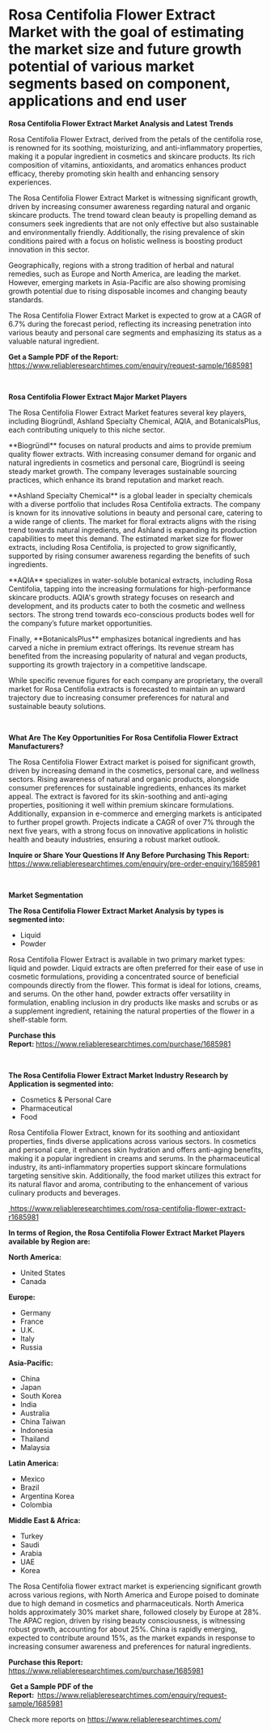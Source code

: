 <p><h1>Rosa Centifolia Flower Extract Market with the goal of estimating the market size and future growth potential of various market segments based on component, applications and end user</h1></p><p><strong>Rosa Centifolia Flower Extract Market Analysis and Latest Trends</strong></p>
<p><p>Rosa Centifolia Flower Extract, derived from the petals of the centifolia rose, is renowned for its soothing, moisturizing, and anti-inflammatory properties, making it a popular ingredient in cosmetics and skincare products. Its rich composition of vitamins, antioxidants, and aromatics enhances product efficacy, thereby promoting skin health and enhancing sensory experiences.</p><p>The Rosa Centifolia Flower Extract Market is witnessing significant growth, driven by increasing consumer awareness regarding natural and organic skincare products. The trend toward clean beauty is propelling demand as consumers seek ingredients that are not only effective but also sustainable and environmentally friendly. Additionally, the rising prevalence of skin conditions paired with a focus on holistic wellness is boosting product innovation in this sector.</p><p>Geographically, regions with a strong tradition of herbal and natural remedies, such as Europe and North America, are leading the market. However, emerging markets in Asia-Pacific are also showing promising growth potential due to rising disposable incomes and changing beauty standards.</p><p>The Rosa Centifolia Flower Extract Market is expected to grow at a CAGR of 6.7% during the forecast period, reflecting its increasing penetration into various beauty and personal care segments and emphasizing its status as a valuable natural ingredient.</p></p>
<p><strong>Get a Sample PDF of the Report:&nbsp;</strong> <a href="https://www.reliableresearchtimes.com/enquiry/request-sample/1685981?utm_campaign=2714&utm_medium=2&utm_source=Github&utm_content=ia&utm_term=24032025&utm_id=rosa-centifolia-flower-extract">https://www.reliableresearchtimes.com/enquiry/request-sample/1685981</a></p>
<p>&nbsp;</p>
<p><strong>Rosa Centifolia Flower Extract Major Market Players</strong></p>
<p><p>The Rosa Centifolia Flower Extract Market features several key players, including Biogründl, Ashland Specialty Chemical, AQIA, and BotanicalsPlus, each contributing uniquely to this niche sector. </p><p>**Biogründl** focuses on natural products and aims to provide premium quality flower extracts. With increasing consumer demand for organic and natural ingredients in cosmetics and personal care, Biogründl is seeing steady market growth. The company leverages sustainable sourcing practices, which enhance its brand reputation and market reach.</p><p>**Ashland Specialty Chemical** is a global leader in specialty chemicals with a diverse portfolio that includes Rosa Centifolia extracts. The company is known for its innovative solutions in beauty and personal care, catering to a wide range of clients. The market for floral extracts aligns with the rising trend towards natural ingredients, and Ashland is expanding its production capabilities to meet this demand. The estimated market size for flower extracts, including Rosa Centifolia, is projected to grow significantly, supported by rising consumer awareness regarding the benefits of such ingredients.</p><p>**AQIA** specializes in water-soluble botanical extracts, including Rosa Centifolia, tapping into the increasing formulations for high-performance skincare products. AQIA's growth strategy focuses on research and development, and its products cater to both the cosmetic and wellness sectors. The strong trend towards eco-conscious products bodes well for the company’s future market opportunities.</p><p>Finally, **BotanicalsPlus** emphasizes botanical ingredients and has carved a niche in premium extract offerings. Its revenue stream has benefited from the increasing popularity of natural and vegan products, supporting its growth trajectory in a competitive landscape.</p><p>While specific revenue figures for each company are proprietary, the overall market for Rosa Centifolia extracts is forecasted to maintain an upward trajectory due to increasing consumer preferences for natural and sustainable beauty solutions.</p></p>
<p>&nbsp;</p>
<p><strong>What Are The Key Opportunities For Rosa Centifolia Flower Extract Manufacturers?</strong></p>
<p><p>The Rosa Centifolia Flower Extract market is poised for significant growth, driven by increasing demand in the cosmetics, personal care, and wellness sectors. Rising awareness of natural and organic products, alongside consumer preferences for sustainable ingredients, enhances its market appeal. The extract is favored for its skin-soothing and anti-aging properties, positioning it well within premium skincare formulations. Additionally, expansion in e-commerce and emerging markets is anticipated to further propel growth. Projects indicate a CAGR of over 7% through the next five years, with a strong focus on innovative applications in holistic health and beauty industries, ensuring a robust market outlook.</p></p>
<p><strong>Inquire or Share Your Questions If Any Before Purchasing This Report:</strong> <a href="https://www.reliableresearchtimes.com/enquiry/pre-order-enquiry/1685981?utm_campaign=2714&utm_medium=2&utm_source=Github&utm_content=ia&utm_term=24032025&utm_id=rosa-centifolia-flower-extract">https://www.reliableresearchtimes.com/enquiry/pre-order-enquiry/1685981</a></p>
<p>&nbsp;</p>
<p><strong>Market Segmentation</strong></p>
<p><strong>The Rosa Centifolia Flower Extract Market Analysis by types is segmented into:</strong></p>
<p><ul><li>Liquid</li><li>Powder</li></ul></p>
<p><p>Rosa Centifolia Flower Extract is available in two primary market types: liquid and powder. Liquid extracts are often preferred for their ease of use in cosmetic formulations, providing a concentrated source of beneficial compounds directly from the flower. This format is ideal for lotions, creams, and serums. On the other hand, powder extracts offer versatility in formulation, enabling inclusion in dry products like masks and scrubs or as a supplement ingredient, retaining the natural properties of the flower in a shelf-stable form.</p></p>
<p><strong>Purchase this Report:&nbsp;</strong><a href="https://www.reliableresearchtimes.com/purchase/1685981?utm_campaign=2714&utm_medium=2&utm_source=Github&utm_content=ia&utm_term=24032025&utm_id=rosa-centifolia-flower-extract">https://www.reliableresearchtimes.com/purchase/1685981</a></p>
<p>&nbsp;</p>
<p><strong>The Rosa Centifolia Flower Extract Market Industry Research by Application is segmented into:</strong></p>
<p><ul><li>Cosmetics & Personal Care</li><li>Pharmaceutical</li><li>Food</li></ul></p>
<p><p>Rosa Centifolia Flower Extract, known for its soothing and antioxidant properties, finds diverse applications across various sectors. In cosmetics and personal care, it enhances skin hydration and offers anti-aging benefits, making it a popular ingredient in creams and serums. In the pharmaceutical industry, its anti-inflammatory properties support skincare formulations targeting sensitive skin. Additionally, the food market utilizes this extract for its natural flavor and aroma, contributing to the enhancement of various culinary products and beverages.</p></p>
<p><a href="https://www.reliableresearchtimes.com/rosa-centifolia-flower-extract-r1685981?utm_campaign=2714&utm_medium=2&utm_source=Github&utm_content=ia&utm_term=24032025&utm_id=rosa-centifolia-flower-extract">&nbsp;https://www.reliableresearchtimes.com/rosa-centifolia-flower-extract-r1685981</a></p>
<p><strong>In terms of Region, the Rosa Centifolia Flower Extract Market Players available by Region are:</strong></p>
<p>
    <p> <strong> North America: </strong>
        <ul>
            <li>United States</li>
            <li>Canada</li>
        </ul>
        </p> 
    <p> <strong> Europe: </strong>
        <ul>
            <li>Germany</li>
            <li>France</li>
            <li>U.K.</li>
            <li>Italy</li>
            <li>Russia</li>
        </ul>
        </p> 
    <p> <strong> Asia-Pacific: </strong>
        <ul>
            <li>China</li>
            <li>Japan</li>
            <li>South Korea</li>
            <li>India</li>
            <li>Australia</li>
            <li>China Taiwan</li>
            <li>Indonesia</li>
            <li>Thailand</li>
            <li>Malaysia</li>
        </ul>
        </p> 
    <p> <strong> Latin America: </strong>
        <ul>
            <li>Mexico</li>
            <li>Brazil</li>
            <li>Argentina Korea</li>
            <li>Colombia</li>
        </ul>
        </p> 
    <p> <strong> Middle East & Africa: </strong>
        <ul>
            <li>Turkey</li>
            <li>Saudi</li>
            <li>Arabia</li>
            <li>UAE</li>
            <li>Korea</li>
        </ul>
    </p>
    </p>
<p><p>The Rosa Centifolia flower extract market is experiencing significant growth across various regions, with North America and Europe poised to dominate due to high demand in cosmetics and pharmaceuticals. North America holds approximately 30% market share, followed closely by Europe at 28%. The APAC region, driven by rising beauty consciousness, is witnessing robust growth, accounting for about 25%. China is rapidly emerging, expected to contribute around 15%, as the market expands in response to increasing consumer awareness and preferences for natural ingredients.</p></p>
<p><strong>Purchase this Report: </strong><a href="https://www.reliableresearchtimes.com/purchase/1685981?utm_campaign=2714&utm_medium=2&utm_source=Github&utm_content=ia&utm_term=24032025&utm_id=rosa-centifolia-flower-extract">https://www.reliableresearchtimes.com/purchase/1685981</a></p>
<p>&nbsp;<strong>Get a Sample PDF of the Report:&nbsp;&nbsp;</strong><a href="https://www.reliableresearchtimes.com/enquiry/request-sample/1685981?utm_campaign=2714&utm_medium=2&utm_source=Github&utm_content=ia&utm_term=24032025&utm_id=rosa-centifolia-flower-extract">https://www.reliableresearchtimes.com/enquiry/request-sample/1685981</a></p>
<p><strong></strong></p>
<p>Check more reports on <a href="https://www.reliableresearchtimes.com/?utm_campaign=2714&utm_medium=2&utm_source=Github&utm_content=ia&utm_term=24032025&utm_id=rosa-centifolia-flower-extract">https://www.reliableresearchtimes.com/</a></p>